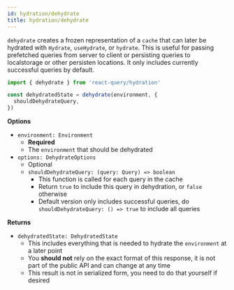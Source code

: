 ```yaml
---
id: hydration/dehydrate
title: hydration/dehydrate
---
```


`dehydrate` creates a frozen representation of a `cache` that can later be hydrated with `Hydrate`, `useHydrate`, or `hydrate`. This is useful for passing prefetched queries from server to client or persisting queries to localstorage or other persisten locations. It only includes currently successful queries by default.

```js
import { dehydrate } from 'react-query/hydration'

const dehydratedState = dehydrate(environment, {
  shouldDehydrateQuery,
})
```

**Options**

- `environment: Environment`
  - **Required**
  - The `environment` that should be dehydrated
- `options: DehydrateOptions`
  - Optional
  - `shouldDehydrateQuery: (query: Query) => boolean`
    - This function is called for each query in the cache
    - Return `true` to include this query in dehydration, or `false` otherwise
    - Default version only includes successful queries, do `shouldDehydrateQuery: () => true` to include all queries

**Returns**

- `dehydratedState: DehydratedState`
  - This includes everything that is needed to hydrate the `environment` at a later point
  - You **should not** rely on the exact format of this response, it is not part of the public API and can change at any time
  - This result is not in serialized form, you need to do that yourself if desired
